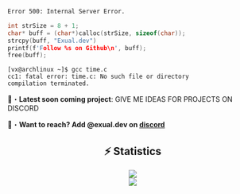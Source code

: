 ```apache
Error 500: Internal Server Error.
```
```c
int strSize = 8 + 1;
char* buff = (char*)calloc(strSize, sizeof(char));
strcpy(buff, "Exual.dev")
printf(f'Follow %s on Github\n', buff);
free(buff);
```
```terminal
[vx@archlinux ~]$ gcc time.c
cc1: fatal error: time.c: No such file or directory
compilation terminated.
```

📂・**Latest soon coming project**: GIVE ME IDEAS FOR PROJECTS ON DISCORD


📩・**Want to reach? Add @exual.dev on [discord](https://discord.com/users/1344733728567464097)**

<div align="center">
    <h2 align="center">⚡ Statistics</h2>
    <div>
        <img src="https://github-readme-stats.vercel.app/api?username=aztral-xyz&show_icons=true&bg_color=00000000">
    </div>
    <div>
        <img src="http://github-readme-streak-stats.herokuapp.com?user=aztral-xyz&theme=tokyonight_duo&hide_border=true&mode=weekly">
    </div>
</div>

